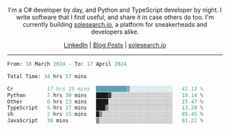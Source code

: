 <p align="center">I'm a C# developer by day, and Python and TypeScript developer by night. I write software that I find useful, and share it in case others do too. I'm currently building <a href="https://solesearch.io">solesearch.io</a>, a platform for sneakerheads and developers alike.</p>
<p align="center">
  <a href="https://www.linkedin.com/in/peter-rauscher">LinkedIn</a>
  |
  <a href="https://dev.to/peterrauscher">Blog Posts</a>
  |
  <a href="https://solesearch.io">solesearch.io</a>
</p>
<hr/>
<!--START_SECTION:waka-->

```python
From: 18 March 2024 - To: 17 April 2024

Total Time: 34 hrs 57 mins

C#           17 hrs 25 mins  ██████████▓░░░░░░░░░░░░░░   42.13 %
Python       7 hrs 30 mins   ████▓░░░░░░░░░░░░░░░░░░░░   18.14 %
Other        6 hrs 23 mins   ████░░░░░░░░░░░░░░░░░░░░░   15.47 %
TypeScript   5 hrs 27 mins   ███▒░░░░░░░░░░░░░░░░░░░░░   13.20 %
sh           2 hrs 15 mins   █▒░░░░░░░░░░░░░░░░░░░░░░░   05.45 %
JavaScript   30 mins         ▒░░░░░░░░░░░░░░░░░░░░░░░░   01.21 %
```

<!--END_SECTION:waka-->
